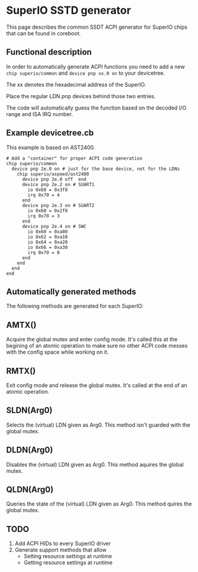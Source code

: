 # SuperIO SSTD generator

This page describes the common SSDT ACPI generator for SuperIO chips that can
be found in coreboot.

## Functional description

In order to automatically generate ACPI functions you need to add
a new `chip superio/common` and `device pnp xx.0 on` to your devicetree.

The xx denotes the hexadecimal address of the SuperIO.

Place the regular LDN pnp devices behind those two entries.

The code will automatically guess the function based on the decoded
I/O range and ISA IRQ number.

## Example devicetree.cb

This example is based on AST2400.

```
# Add a "container" for proper ACPI code generation
chip superio/common
  device pnp 2e.0 on # just for the base device, not for the LDNs
    chip superio/aspeed/ast2400
      device pnp 2e.0 off  end
      device pnp 2e.2 on # SUART1
        io 0x60 = 0x3f8
        irq 0x70 = 4
      end
      device pnp 2e.3 on # SUART2
        io 0x60 = 0x2f8
        irq 0x70 = 3
      end
      device pnp 2e.4 on # SWC
        io 0x60 = 0xa00
        io 0x62 = 0xa10
        io 0x64 = 0xa20
        io 0x66 = 0xa30
        irq 0x70 = 0
      end
    end
  end
end
```

## Automatically generated methods

The following methods are generated for each SuperIO:
## AMTX()
Acquire the global mutex and enter config mode.
It's called this at the begining of an atomic operation to make sure
no other ACPI code messes with the config space while working on it.

## RMTX()
Exit config mode and release the global mutex.
It's called at the end of an atomic operation.

## SLDN(Arg0)
Selects the (virtual) LDN given as Arg0.
This method isn't guarded with the global mutex.

## DLDN(Arg0)
Disables the (virtual) LDN given as Arg0.
This method aquires the global mutex.

## QLDN(Arg0)
Queries the state of the (virtual) LDN given as Arg0.
This method quires the global mutex.

## TODO

1) Add ACPI HIDs to every SuperIO driver
2) Generate support methods that allow
   * Setting resource settings at runtime
   * Getting resource settings at runtime
